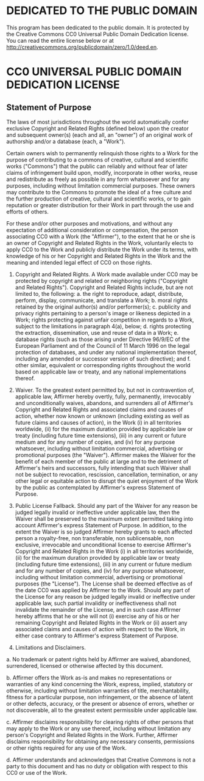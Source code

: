 # DEDICATED TO THE PUBLIC DOMAIN

This program has been dedicated to the public domain. It is protected by the
Creative Commons CC0 Universal Public Domain Dedication license. You can read
the entire license below or at
http://creativecommons.org/publicdomain/zero/1.0/deed.en.

# CC0 UNIVERSAL PUBLIC DOMAIN DEDICATION LICENSE

## Statement of Purpose

The laws of most jurisdictions throughout the world automatically confer
exclusive Copyright and Related Rights (defined below) upon the creator and
subsequent owner(s) (each and all, an "owner") of an original work of
authorship and/or a database (each, a "Work").

Certain owners wish to permanently relinquish those rights to a Work for the
purpose of contributing to a commons of creative, cultural and scientific works
("Commons") that the public can reliably and without fear of later claims of
infringement build upon, modify, incorporate in other works, reuse and
redistribute as freely as possible in any form whatsoever and for any purposes,
including without limitation commercial purposes. These owners may contribute
to the Commons to promote the ideal of a free culture and the further
production of creative, cultural and scientific works, or to gain reputation or
greater distribution for their Work in part through the use and efforts of
others.

For these and/or other purposes and motivations, and without any expectation of
additional consideration or compensation, the person associating CC0 with a
Work (the "Affirmer"), to the extent that he or she is an owner of Copyright
and Related Rights in the Work, voluntarily elects to apply CC0 to the Work and
publicly distribute the Work under its terms, with knowledge of his or her
Copyright and Related Rights in the Work and the meaning and intended legal
effect of CC0 on those rights.

1. Copyright and Related Rights. A Work made available under CC0 may be
   protected by copyright and related or neighboring rights ("Copyright and
   Related Rights"). Copyright and Related Rights include, but are not limited
   to, the following: a. the right to reproduce, adapt, distribute, perform,
   display, communicate, and translate a Work; b. moral rights retained by the
   original author(s) and/or performer(s); c. publicity and privacy rights
   pertaining to a person's image or likeness depicted in a Work; rights
   protecting against unfair competition in regards to a Work, subject to the
   limitations in paragraph 4(a), below; d. rights protecting the extraction,
   dissemination, use and reuse of data in a Work; e. database rights (such as
   those arising under Directive 96/9/EC of the European Parliament and of the
   Council of 11 March 1996 on the legal protection of databases, and under any
   national implementation thereof, including any amended or successor version
   of such directive); and f. other similar, equivalent or corresponding rights
   throughout the world based on applicable law or treaty, and any national
   implementations thereof.

2. Waiver. To the greatest extent permitted by, but not in contravention of,
   applicable law, Affirmer hereby overtly, fully, permanently, irrevocably and
   unconditionally waives, abandons, and surrenders all of Affirmer's Copyright
   and Related Rights and associated claims and causes of action, whether now
   known or unknown (including existing as well as future claims and causes of
   action), in the Work (i) in all territories worldwide, (ii) for the maximum
   duration provided by applicable law or treaty (including future time
   extensions), (iii) in any current or future medium and for any number of
   copies, and (iv) for any purpose whatsoever, including without limitation
   commercial, advertising or promotional purposes (the "Waiver"). Affirmer
   makes the Waiver for the benefit of each member of the public at large and
   to the detriment of Affirmer's heirs and successors, fully intending that
   such Waiver shall not be subject to revocation, rescission, cancellation,
   termination, or any other legal or equitable action to disrupt the quiet
   enjoyment of the Work by the public as contemplated by Affirmer's express
   Statement of Purpose.

3. Public License Fallback. Should any part of the Waiver for any reason be
   judged legally invalid or ineffective under applicable law, then the Waiver
   shall be preserved to the maximum extent permitted taking into account
   Affirmer's express Statement of Purpose. In addition, to the extent the
   Waiver is so judged Affirmer hereby grants to each affected person a
   royalty-free, non transferable, non sublicensable, non exclusive,
   irrevocable and unconditional license to exercise Affirmer's Copyright and
   Related Rights in the Work (i) in all territories worldwide, (ii) for the
   maximum duration provided by applicable law or treaty (including future time
   extensions), (iii) in any current or future medium and for any number of
   copies, and (iv) for any purpose whatsoever, including without limitation
   commercial, advertising or promotional purposes (the "License"). The License
   shall be deemed effective as of the date CC0 was applied by Affirmer to the
   Work. Should any part of the License for any reason be judged legally
   invalid or ineffective under applicable law, such partial invalidity or
   ineffectiveness shall not invalidate the remainder of the License, and in
   such case Affirmer hereby affirms that he or she will not (i) exercise any
   of his or her remaining Copyright and Related Rights in the Work or (ii)
   assert any associated claims and causes of action with respect to the Work,
   in either case contrary to Affirmer's express Statement of Purpose.

4. Limitations and Disclaimers.

  a. No trademark or patent rights held by Affirmer are waived, abandoned,
     surrendered, licensed or otherwise affected by this document.

  b. Affirmer offers the Work as-is and makes no representations or warranties
     of any kind concerning the Work, express, implied, statutory or otherwise,
     including without limitation warranties of title, merchantability, fitness
     for a particular purpose, non infringement, or the absence of latent or
     other defects, accuracy, or the present or absence of errors, whether or
     not discoverable, all to the greatest extent permissible under applicable
     law.

  c. Affirmer disclaims responsibility for clearing rights of other persons
     that may apply to the Work or any use thereof, including without
     limitation any person's Copyright and Related Rights in the Work. Further,
     Affirmer disclaims responsibility for obtaining any necessary consents,
     permissions or other rights required for any use of the Work.

  d. Affirmer understands and acknowledges that Creative Commons is not a party
     to this document and has no duty or obligation with respect to this CC0 or
     use of the Work.
